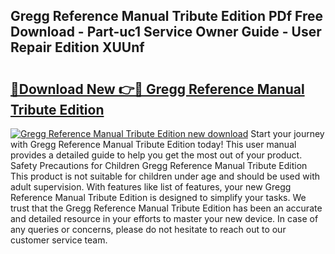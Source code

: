 ## Gregg Reference Manual Tribute Edition PDf Free Download - Part-uc1 Service Owner Guide - User Repair Edition XUUnf

# <h2><a href="http://bc71780.oget.top/?id=Gregg+Reference+Manual+Tribute+Edition">🔗Download New 👉🔴 Gregg Reference Manual Tribute Edition</a></h2>

[![Gregg Reference Manual Tribute Edition new download](https://i.imgur.com/5g1atiW.png)](http://bc71780.oget.top/?id=Gregg+Reference+Manual+Tribute+Edition)
Start your journey with Gregg Reference Manual Tribute Edition today! This user manual provides a detailed guide to help you get the most out of your product. Safety Precautions for Children Gregg Reference Manual Tribute Edition This product is not suitable for children under age and should be used with adult supervision. With features like list of features, your new Gregg Reference Manual Tribute Edition is designed to simplify your tasks. We trust that the Gregg Reference Manual Tribute Edition has been an accurate and detailed resource in your efforts to master your new device. In case of any queries or concerns, please do not hesitate to reach out to our customer service team.
